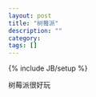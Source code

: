 ```yaml
---
layout: post
title: "树莓派"
description: ""
category: 
tags: []
---
```

{% include JB/setup %}

树莓派很好玩
